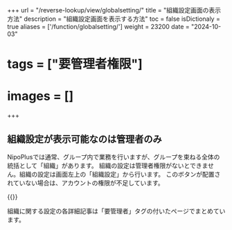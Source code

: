 +++
url = "/reverse-lookup/view/globalsetting/"
title = "組織設定画面の表示方法"
description = "組織設定画面を表示する方法"
toc = false
isDictionaly = true
aliases = ['/function/globalsetting/']
weight = 23200
date = "2024-10-03"
# tags = ["要管理者権限"]
# images = []
+++

## 組織設定が表示可能なのは管理者のみ

NipoPlusでは通常、グループ内で業務を行いますが、グループを束ねる全体の統括として「組織」があります。
組織の設定は管理者権限がないとできません。組織の設定は画面左上の「組織設定」から行います。
このボタンが配置されていない場合は、アカウントの権限が不足しています。

{{<icatch filename="sosiki" msg="組織ボタンを押すと組織設定です" alice="ok">}}

組織に関する設定の各詳細記事は「要管理者」タグの付いたページでまとめています。
